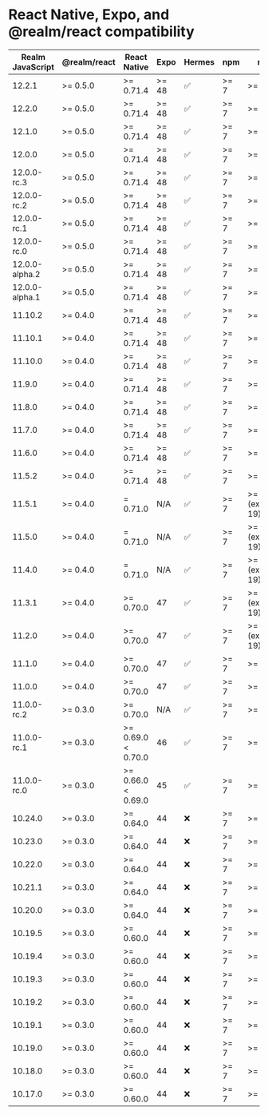 # React Native, Expo, and @realm/react compatibility

| Realm JavaScript    | @realm/react      | React Native       | Expo     | Hermes | npm    | node   |
|---------------------|-------------------|--------------------|----------|--------|--------|--------|
| 12.2.1              | >= 0.5.0          | >= 0.71.4          | >= 48    | ✅     | >= 7   | >= 13  |
| 12.2.0              | >= 0.5.0          | >= 0.71.4          | >= 48    | ✅     | >= 7   | >= 13  |
| 12.1.0              | >= 0.5.0          | >= 0.71.4          | >= 48    | ✅     | >= 7   | >= 13  |
| 12.0.0              | >= 0.5.0          | >= 0.71.4          | >= 48    | ✅     | >= 7   | >= 13  |
| 12.0.0-rc.3         | >= 0.5.0          | >= 0.71.4          | >= 48    | ✅     | >= 7   | >= 13  |
| 12.0.0-rc.2         | >= 0.5.0          | >= 0.71.4          | >= 48    | ✅     | >= 7   | >= 13  |
| 12.0.0-rc.1         | >= 0.5.0          | >= 0.71.4          | >= 48    | ✅     | >= 7   | >= 13  |
| 12.0.0-rc.0         | >= 0.5.0          | >= 0.71.4          | >= 48    | ✅     | >= 7   | >= 13  |
| 12.0.0-alpha.2      | >= 0.5.0          | >= 0.71.4          | >= 48    | ✅     | >= 7   | >= 13  |
| 12.0.0-alpha.1      | >= 0.5.0          | >= 0.71.4          | >= 48    | ✅     | >= 7   | >= 13  |
| 11.10.2             | >= 0.4.0          | >= 0.71.4          | >= 48    | ✅     | >= 7   | >= 13  |
| 11.10.1             | >= 0.4.0          | >= 0.71.4          | >= 48    | ✅     | >= 7   | >= 13  |
| 11.10.0             | >= 0.4.0          | >= 0.71.4          | >= 48    | ✅     | >= 7   | >= 13  |
| 11.9.0              | >= 0.4.0          | >= 0.71.4          | >= 48    | ✅     | >= 7   | >= 13  |
| 11.8.0              | >= 0.4.0          | >= 0.71.4          | >= 48    | ✅     | >= 7   | >= 13  |
| 11.7.0              | >= 0.4.0          | >= 0.71.4          | >= 48    | ✅     | >= 7   | >= 13  |
| 11.6.0              | >= 0.4.0          | >= 0.71.4          | >= 48    | ✅     | >= 7   | >= 13  |
| 11.5.2              | >= 0.4.0          | >= 0.71.4          | >= 48    | ✅     | >= 7   | >= 13  |
| 11.5.1              | >= 0.4.0          | = 0.71.0           | N/A      | ✅     | >= 7   | >= 13 (excluding 19) |
| 11.5.0              | >= 0.4.0          | = 0.71.0           | N/A      | ✅     | >= 7   | >= 13 (excluding 19) |
| 11.4.0              | >= 0.4.0          | = 0.71.0           | N/A      | ✅     | >= 7   | >= 13 (excluding 19) |
| 11.3.1              | >= 0.4.0          | >= 0.70.0          | 47       | ✅     | >= 7   | >= 13 (excluding 19) |
| 11.2.0              | >= 0.4.0          | >= 0.70.0          | 47       | ✅     | >= 7   | >= 13 (excluding 19) |
| 11.1.0              | >= 0.4.0          | >= 0.70.0          | 47       | ✅     | >= 7   | >= 13  |
| 11.0.0              | >= 0.4.0          | >= 0.70.0          | 47       | ✅     | >= 7   | >= 13  |
| 11.0.0-rc.2         | >= 0.3.0          | >= 0.70.0          | N/A      | ✅     | >= 7   | >= 13  |
| 11.0.0-rc.1         | >= 0.3.0          | >= 0.69.0 < 0.70.0 | 46       | ✅     | >= 7   | >= 13  |
| 11.0.0-rc.0         | >= 0.3.0          | >= 0.66.0 < 0.69.0 | 45       | ✅     | >= 7   | >= 13  |
| 10.24.0             | >= 0.3.0          | >= 0.64.0          | 44       | ❌     | >= 7   | >= 13  |
| 10.23.0             | >= 0.3.0          | >= 0.64.0          | 44       | ❌     | >= 7   | >= 13  |
| 10.22.0             | >= 0.3.0          | >= 0.64.0          | 44       | ❌     | >= 7   | >= 13  |
| 10.21.1             | >= 0.3.0          | >= 0.64.0          | 44       | ❌     | >= 7   | >= 13  |
| 10.20.0             | >= 0.3.0          | >= 0.64.0          | 44       | ❌     | >= 7   | >= 13  |
| 10.19.5             | >= 0.3.0          | >= 0.60.0          | 44       | ❌     | >= 7   | >= 13  |
| 10.19.4             | >= 0.3.0          | >= 0.60.0          | 44       | ❌     | >= 7   | >= 13  |
| 10.19.3             | >= 0.3.0          | >= 0.60.0          | 44       | ❌     | >= 7   | >= 13  |
| 10.19.2             | >= 0.3.0          | >= 0.60.0          | 44       | ❌     | >= 7   | >= 13  |
| 10.19.1             | >= 0.3.0          | >= 0.60.0          | 44       | ❌     | >= 7   | >= 13  |
| 10.19.0             | >= 0.3.0          | >= 0.60.0          | 44       | ❌     | >= 7   | >= 10  |
| 10.18.0             | >= 0.3.0          | >= 0.60.0          | 44       | ❌     | >= 7   | >= 10  |
| 10.17.0             | >= 0.3.0          | >= 0.60.0          | 44       | ❌     | >= 7   | >= 10  |
